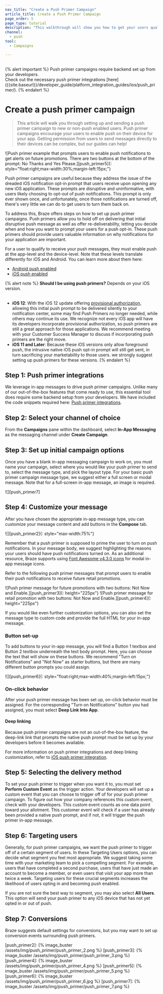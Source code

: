 ```yaml
---
nav_title: "Create a Push Primer Campaign"
article_title: Create a Push Primer Campaign
page_order: 5
page_type: tutorial
description: "This walkthrough will show you how to get your users qualified and ready to receive your push messages by sending out a push primer."
channel:
  - push
tool:
  - Campaigns

---
```


<br>
{% alert important %}
Push primer campaigns require backend set up from your developers. <br>Check out the necessary push primer integrations [here]({{site.baseurl}}/developer_guide/platform_integration_guides/ios/push_primer/).
{% endalert %}


# Create a push primer campaign

> This article will walk you through setting up and sending a push primer campaign to new or non-push enabled users. Push primer campaigns encourage your users to enable push on their device for your app. Getting permission from users to send messages directly to their devices can be complex, but our guides can help!

![Push primer example that prompts users to enable push notifications to get alerts on future promotions. There are two buttons at the bottom of the prompt: No Thanks and Yes Please.][push_primer5]{: style="float:right;max-width:30%;margin-left:15px;"} 

Push primer campaigns are useful because they address the issue of the dreaded iOS notification opt-in prompt that users receive upon opening any new iOS application. These prompts are disruptive and uninformative, with users likely choosing to opt-out of push notifications. This prompt is only ever shown once, and unfortunately, once those notifications are turned off, there's very little we can do to get users to turn them back on. 

To address this, Braze offers steps on how to set up push primer campaigns. Push primers allow you to hold off on delivering that initial disruptive push message as well as offer re-deliverability, letting you decide when and how you want to prompt your users for a push opt-in. These push primers should provide users valuable information on why notifications for your application are important.

For a user to qualify to receive your push messages, they must enable push at the app-level and the device-level. Note that these levels translate differently for iOS and Android. You can learn more about them here:
- [Android push enabled]({{site.baseurl}}/user_guide/message_building_by_channel/push/users_and_subscriptions/#ios-android-details)
- [iOS push enabled]({{site.baseurl}}/user_guide/message_building_by_channel/push/users_and_subscriptions/#ios-android-details)

{% alert note %}
**Should I be using push primers?** Depends on your iOS version.<br><br>
- **iOS 12**: With the iOS 12 update offering [provisional authorization]({{site.baseurl}}/user_guide/message_building_by_channel/push/ios/notification_options/#provisional-push-authentication--quiet-notifications), allowing this initial push prompt to be delivered silently to your notification center, some may find Push Primers no longer needed, while others may continue its use. We recognize not every iOS app will have its developers incorporate provisional authorization, so push primers are still a great approach for those applications. We recommend meeting with your Customer Success Manager to discuss if incorporating push primers are the right move.
- **iOS 11 and Later**: Because these iOS versions only allow foreground push, the intrusive native iOS push opt-in prompt will still get sent, in turn sacrificing your marketability to those users. we strongly suggest setting up push primers for these versions. 
{% endalert %}

## Step 1: Push primer integrations

We leverage in-app messages to drive push primer campaigns. Unlike many of our out-of-the-box features that come ready to use, this essential tool does require some backend setup from your developers. We have included the code snippets required here: [Push primer integrations][integrations].

## Step 2: Select your channel of choice

From the **Campaigns** pane within the dashboard, select **In-App Messaging** as the messaging channel under **Create Campaign**.

## Step 3: Set up initial campaign options

Once you have a blank in-app messaging campaign to work on, you must name your campaign, select where you would like your push primer to send to, select the message type, and pick the layout type. For your basic push primer campaign message type, we suggest either a full screen or modal message. Note that for a full-screen in-app message, an image is required.

![][push_primer7]

## Step 4: Customize your message

After you have chosen the appropriate in-app message type, you can customize your message content and add buttons in the **Compose** tab.

![][push_primer2]{: style="max-width:75%"}

Remember that a push primer is supposed to prime the user to turn on push notifications. In your message body, we suggest highlighting the reasons your users should have push notifications turned on. As an additional resource, Braze supports using [Font Awesome v4.3.0 icons](https://fontawesome.com/v4.7.0/cheatsheet/) for modal in-app message icons.

Refer to the following push primer messages that prompt users to enable their push notifications to receive future retail promotions.

![Push primer message for future promotions with two buttons: Not Now and Enable.][push_primer3]{: height="225px"} ![Push primer message for retail promotion with two buttons: Not Now and Enable.][push_primer4]{: height="225px"}

If you would like even further customization options, you can also set the message type to custom code and provide the full HTML for your in-app message.

### Button set-up

To add buttons to your in-app message, you will find a Button 1 textbox and Button 2 textbox underneath the text body prompt. Here, you can choose the text that will show on these buttons. We recommend "Turn on Notifications" and "Not Now" as starter buttons, but there are many different button prompts you could assign. 

![][push_primer6]{: style="float:right;max-width:40%;margin-left:15px;"}

### On-click behavior

After your push primer message has been set up, on-click behavior must be assigned. For the corresponding "Turn on Notifications" button you had assigned, you must select **Deep Link Into App**. 

#### Deep linking

Because push primer campaigns are not an out-of-the-box feature, the deep-link link that prompts the native push prompt must be set up by your developers before it becomes available. 

For more information on push primer integrations and deep linking customization, refer to [iOS push primer integration][integrations].

## Step 5: Selecting the delivery method

To set your push primer to trigger when you want it to, you must set **Perform Custom Event** as the trigger action. Your developers will set up a custom event that you can choose to trigger off of for your push primer campaign. To figure out how your company references this custom event, check with your developers. This custom event counts as one data point toward your allotment. This customer event will check if a user has already been provided a native push prompt, and if not, it will trigger the push primer in-app message. 

## Step 6: Targeting users

Generally, for push primer campaigns, we want the push primer to trigger off of a certain segment of users. In these Targeting Users options, you can decide what segment you feel most appropriate. We suggest taking some time with your marketing team to pick a compelling segment. For example, users that have completed a second purchase, users that have just made an account to become a member, or even users that visit your app more than twice a week. Targeting users for these crucial segments increases the likelihood of users opting in and becoming push enabled.

If you are not sure the best way to segment, you may also select **All Users**. This option will send your push primer to any iOS device that has not yet opted in or out of push. 

## Step 7: Conversions
Braze suggests default settings for conversions, but you may want to set up conversion events surrounding push primers.

[integrations]: {{site.baseurl}}/developer_guide/platform_integration_guides/ios/push_primer/
[push_primer2]: {% image_buster /assets/img/push_primer/push_primer_2.png %}
[push_primer3]: {% image_buster /assets/img/push_primer/push_primer_3.png %}
[push_primer4]: {% image_buster /assets/img/push_primer/push_primer_4.png %}
[push_primer5]: {% image_buster /assets/img/push_primer/push_primer_5.png %}
[push_primer6]: {% image_buster /assets/img/push_primer/push_primer_6.jpg %}
[push_primer7]: {% image_buster /assets/img/push_primer/push_primer_7.png %}
